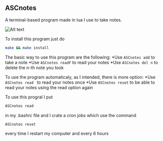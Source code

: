 ## ASCnotes
A terminal-based program made in lua I use to take notes.

![Alt text](https://i.imgur.com/TYkmlfw.png "An example of notes")

To install this program just do
```bash
make && make install
```
The basic way to use this program are the following:
*Use `ASCnotes add`       to take a note
*Use `ASCnotes readF`    to read your notes
*Use `ASCnotes del n`    to delete the n-th note you took


To use the program automaticaly, as I intended, there is more option:
*Use `ASCnotes read `    to read your notes once
*Use `ASCnotes reset`    to be able to read your notes using the read option again

To use this progral I put 
```bash
ASCnotes read 
```
in my .bashrc file and I crate a cron jobs which use the command
```bash
ASCnotes reset
```
every time I restart my computer and every 6 hours

